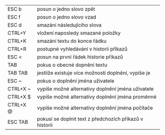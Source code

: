 |     |     |
| --- | --- |
|  ESC b   |   posun o jedno slovo zpět  |
|  ESC f   |  posun o jedno slovo vzad   |
|   ESC d  |   smazání následujícího slova  |
|   CTRL+Y  |   vložení naposledy smazané položky  |
|   CTRL+K  |   smazání textu do konce řádku  |
|   CTRL+R  |   postupné vyhledávání v historii příkazů  |
|   ESC <  |   posun na první řádek historie příkazů  |
|   TAB  |   pokus o obecné dopnění textu  |
|   TAB TAB  |   jestliže existuje více možností doplnění, vypíše je  |
|   ESC ~  |   pokus o doplnění jména uživatele  |
|   CTRL+X ~  |   vypíše možné alternativy doplnění jména uživatele  |
|   CTRL+X $  |   vypíše možné alternativy doplnění jména proměnné  |
|   CTRL+X @  |   vypíše možné alternativy doplnění jména počítače  |
|   ESC TAB  |   pokusí se doplnit text z předchozích příkazů v historii  |
